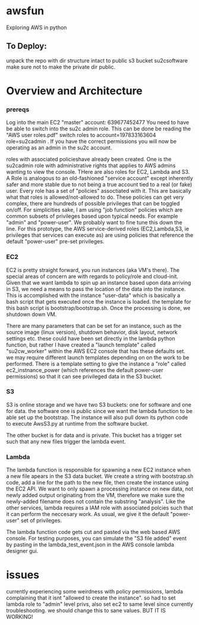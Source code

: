 # awsfun
Exploring AWS in python


## To Deploy:
unpack the repo with dir structure intact to public s3 bucket  su2csoftware
make sure not to make the private dir public.

# Overview and Architecture
### prereqs
Log into the main EC2 "master" account:  639677452477
You need to have be able to switch into the su2c admin role. This can be done be reading the "AWS user roles.pdf"
switch roles to account=197833163604 role=su2cadmin . If you have the correct permissions you will now be operating as an admin in the su2c account.

roles with associated policieshave already been created. One is the su2cadmin role with administrative rights that applies to AWS admins wanting to view the console. THere are also roles for EC2, Lambda and S3. A Role is analogous to an old-fashioned "service account" except inherently safer and more stable due to not being a true account tied to a real (or fake) user. Every role has a set of "policies" assoctiated with it. This are basically what that roles is allowed/not-allowed to do. These policies can get very complex, there are hundreds of possible privileges that can be toggled on/off. For simplicities sake, I am using "job function" policies which are common subsets of privileges based upon typical needs. For example "admin" and "power-user". We probably want to fine tune this down the line. For this prototype, the AWS service-derived roles (EC2,Lambda,S3, ie privileges that services can execute as) are using policies that reference the default "power-user" pre-set privileges.  

### EC2
EC2 is pretty straight forward, you run instances (aka VM's there). The special areas of concern are with regards to policy/role and cloud-init. Given that we want lambda to spin up an instance based upon data arriving in S3, we need a means to pass the location of the data into the instance. This is accomplished with the instance "user-data" which is basically a bash script that gets executed once the instance is loaded. the template for this bash script is bootstrap/bootstrap.sh. Once the processing is done, we shutdown down VM. 

There are many parameters that can be set for an instance, such as the source image (linux version), shutdown behavior, disk layout, network settings etc. these could have been set directly in the lambda python function, but rather I have created a "launch template" called "su2cw_worker" within the AWS EC2 console that has these defaults set. we may require different launch templates depending on on the work to be performed. There is a template setting to give the instance a "role" called ec2_instnance_power (which references the default power-user permissions) so that it can see privileged data in the S3 bucket.  

### S3

S3 is online storage and we have two S3 buckets: one for software and one for data. the software one is public since we want the lambda function to be able set up the bootstrap. The instance will also pull down its python code to execute AwsS3.py at runtime from the software bucket.

The other bucket is for data and is private. This bucket has a trigger set such that any new files trigger the lambda event.


### Lambda 
The lambda function is responsible for spawning a new EC2 instance when a new file apears in the S3 data bucket. We create a string with bootstrap.sh code, add a line for the path to the new file, then create the instance using the EC2 API. We want to only spawn a processing instance on new data, not newly added output originating from the VM, therefore we make sure the newly-added filename does not contain the substring "analysis". Like the other services, lambda requires a IAM role with associated polcies such that it can perform the neccesary work. As usual, we give it the default "power-user" set of privileges. 

The lambda function code gets cut and pasted via the web based AWS console. For testing purposes, you can simulate the "S3 file added" event by pasting in the lambda_test_event.json in the AWS console lambda designer gui. 


# issues
currently experiencing some weirdness with policy permissions, lambda complaining that it isnt "allowed to create the instance". so had to set lambda role to "admin" level privs, also set ec2 to same level since currently troubleshooting. we should change this to sane values. 
BUT IT IS WORKING!
